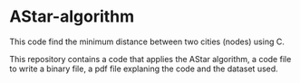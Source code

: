 # AStar-algorithm
This code find the minimum distance between two cities (nodes) using C.

This repository contains a code that applies the AStar algorithm, a code file to write a binary file, a pdf file explaning the code and the dataset used.
